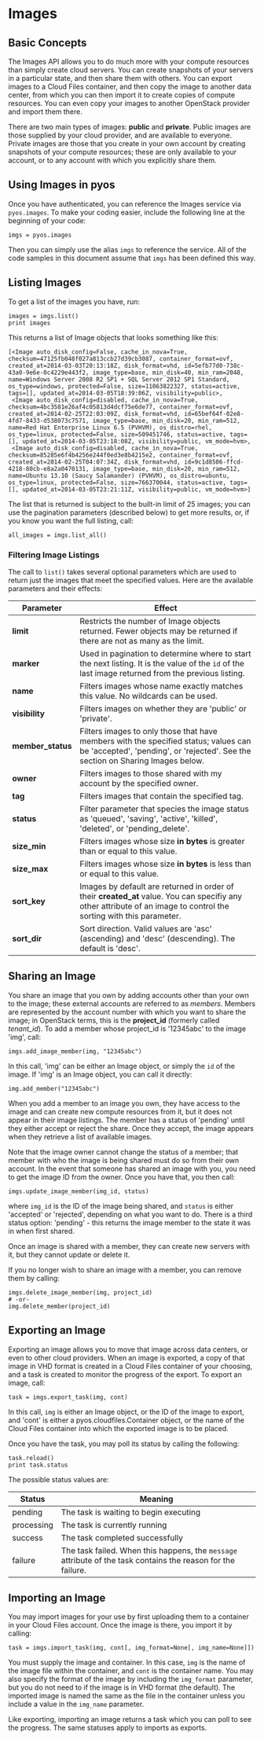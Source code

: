 # Images

## Basic Concepts
The Images API allows you to do much more with your compute resources than simply create cloud servers. You can create snapshots of your servers in a particular state, and then share them with others. You can export images to a Cloud Files container, and then copy the image to another data center, from which you can then import it to create copies of compute resources. You can even copy your images to another OpenStack provider and import them there.

There are two main types of images: **public** and **private**. Public images are those supplied by your cloud provider, and are available to everyone. Private images are those that you create in your own account by creating snapshots of your compute resources; these are only available to your account, or to any account with which you explicitly share them.


## Using Images in pyos
Once you have authenticated, you can reference the Images service via `pyos.images`. To make your coding easier, include the following line at the beginning of your code:

    imgs = pyos.images

Then you can simply use the alias `imgs` to reference the service. All of the code samples in this document assume that `imgs` has been defined this way.


## Listing Images
To get a list of the images you have, run:

    images = imgs.list()
    print images

This returns a list of Image objects that looks something like this:

    [<Image auto_disk_config=False, cache_in_nova=True, checksum=47125fb048f027a813ccb27d39cb3087, container_format=ovf, created_at=2014-03-03T20:13:18Z, disk_format=vhd, id=5efb77d0-738c-43a0-9e6e-0c4229e443f2, image_type=base, min_disk=40, min_ram=2048, name=Windows Server 2008 R2 SP1 + SQL Server 2012 SP1 Standard, os_type=windows, protected=False, size=11063822327, status=active, tags=[], updated_at=2014-03-05T18:39:06Z, visibility=public>,
     <Image auto_disk_config=disabled, cache_in_nova=True, checksum=4bc3581e26af4c05813d4dcf75e6de77, container_format=ovf, created_at=2014-02-25T22:03:09Z, disk_format=vhd, id=65bef64f-02e8-4fd7-8433-d538073c7571, image_type=base, min_disk=20, min_ram=512, name=Red Hat Enterprise Linux 6.5 (PVHVM), os_distro=rhel, os_type=linux, protected=False, size=509451746, status=active, tags=[], updated_at=2014-03-05T23:18:08Z, visibility=public, vm_mode=hvm>,
     <Image auto_disk_config=disabled, cache_in_nova=True, checksum=85285e6f4b4256e244f0ed3e8b4215e2, container_format=ovf, created_at=2014-02-25T04:07:34Z, disk_format=vhd, id=9c1d8506-ffcd-4218-80cb-e8a2a0470131, image_type=base, min_disk=20, min_ram=512, name=Ubuntu 13.10 (Saucy Salamander) (PVHVM), os_distro=ubuntu, os_type=linux, protected=False, size=766370044, status=active, tags=[], updated_at=2014-03-05T23:21:11Z, visibility=public, vm_mode=hvm>]

The list that is returned is subject to the built-in limit of 25 images; you can use the pagination parameters (described below) to get more results, or, if you know you want the full listing, call:

    all_images = imgs.list_all()


### Filtering Image Listings
The call to `list()` takes several optional parameters which are used to return just the images that meet the specified values. Here are the available parameters and their effects:

Parameter | Effect
-------- | -----
**limit** | Restricts the number of Image objects returned. Fewer objects may be returned if there are not as many as the limit.
**marker** | Used in pagination to determine where to start the next listing. It is the value of the `id` of the last image returned from the previous listing.
**name** | Filters images whose name exactly matches this value. No wildcards can be used.
**visibility** | Filters images on whether they are 'public' or 'private'.
**member_status** | Filters images to only those that have members with the specified status; values can be 'accepted', 'pending', or 'rejected'. See the section on Sharing Images below.
**owner** | Filters images to those shared with my account by the specified owner.
**tag** | Filters images that contain the specified tag.
**status** | Filter parameter that species the image status as 'queued', 'saving', 'active', 'killed', 'deleted', or 'pending_delete'.
**size_min** | Filters images whose size **in bytes** is greater than or equal to this value.
**size_max** | Filters images whose size **in bytes** is less than or equal to this value. 
**sort_key** | Images by default are returned in order of their **created_at** value. You can specifiy any other attribute of an image to control the sorting with this parameter.
**sort_dir** | Sort direction. Valid values are 'asc' (ascending) and 'desc' (descending). The default is 'desc'.


## Sharing an Image
You share an image that you own by adding accounts other than your own to the image; these external accounts are referred to as _members_. Members are represented by the account number with which you want to share the image; in OpenStack terms, this is the **project_id** (formerly called _tenant_id_). To add a member whose project_id is '12345abc' to the image 'img', call:

    imgs.add_image_member(img, "12345abc")

In this call, 'img' can be either an Image object, or simply the `id` of the image. If 'img' is an Image object, you can call it directly:

    img.add_member("12345abc")

When you add a member to an image you own, they have access to the image and can create new compute resources from it, but it does not appear in their image listings. The member has a status of 'pending' until they either accept or reject the share. Once they accept, the image appears when they retrieve a list of available images.

Note that the image owner cannot change the status of a member; that member with who the image is being shared must do so from their own account. In the event that someone has shared an image with you, you need to get the image ID from the owner. Once you have that, you then call:

    imgs.update_image_member(img_id, status)

where `img_id` is the ID of the image being shared, and `status` is either 'accepted' or 'rejected', depending on what you want to do. There is a third status option: 'pending' - this returns the image member to the state it was in when first shared.

Once an image is shared with a member, they can create new servers with it, but they cannot update or delete it.

If you no longer wish to share an image with a member, you can remove them by calling:

    imgs.delete_image_member(img, project_id)
    # -or-
    img.delete_member(project_id)
    

## Exporting an Image
Exporting an image allows you to move that image across data centers, or even to other cloud providers. When an image is exported, a copy of that image in VHD format is created in a Cloud Files container of your choosing, and a task is created to monitor the progress of the export. To export an image, call:

    task = imgs.export_task(img, cont)

In this call, `img` is either an Image object, or the ID of the image to export, and 'cont' is either a pyos.cloudfiles.Container object, or the name of the Cloud Files container into which the exported image is to be placed.

Once you have the task, you may poll its status by calling the following:

    task.reload()
    print task.status

The possible status values are:

Status | Meaning
------ | -------
pending | The task is waiting to begin executing
processing | The task is currently running
success | The task completed successfully
failure | The task failed. When this happens, the `message` attribute of the task contains the reason for the failure.

## Importing an Image
You may import images for your use by first uploading them to a container in your Cloud Files account. Once the image is there, you import it by calling:

    task = imgs.import_task(img, cont[, img_format=None[, img_name=None]])

You must supply the image and container. In this case, `img` is the name of the image file within the container, and `cont` is the container name. You may also specify the format of the image by including the `img_format` parameter, but you do not need to if the image is in VHD format (the default). The imported image is named the same as the file in the container unless you include a value in the `img_name` parameter.

Like exporting, importing an image returns a task which you can poll to see the progress. The same statuses apply to imports as exports.

